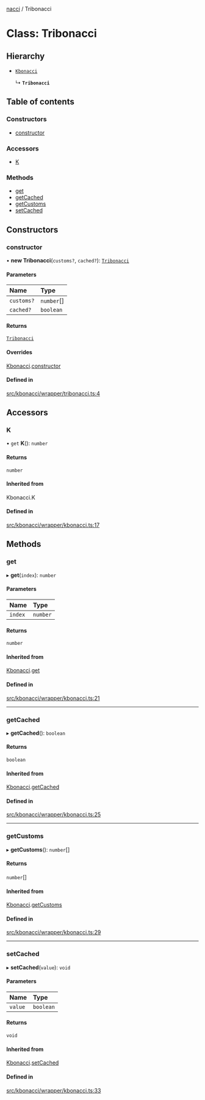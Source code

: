 [nacci](../README.md) / Tribonacci

# Class: Tribonacci

## Hierarchy

- [`Kbonacci`](Kbonacci.md)

  ↳ **`Tribonacci`**

## Table of contents

### Constructors

- [constructor](Tribonacci.md#constructor)

### Accessors

- [K](Tribonacci.md#k)

### Methods

- [get](Tribonacci.md#get)
- [getCached](Tribonacci.md#getcached)
- [getCustoms](Tribonacci.md#getcustoms)
- [setCached](Tribonacci.md#setcached)

## Constructors

### constructor

• **new Tribonacci**(`customs?`, `cached?`): [`Tribonacci`](Tribonacci.md)

#### Parameters

| Name | Type |
| :------ | :------ |
| `customs?` | `number`[] |
| `cached?` | `boolean` |

#### Returns

[`Tribonacci`](Tribonacci.md)

#### Overrides

[Kbonacci](Kbonacci.md).[constructor](Kbonacci.md#constructor)

#### Defined in

[src/kbonacci/wrapper/tribonacci.ts:4](https://github.com/havelessbemore/nacci/blob/68d5ad6/src/kbonacci/wrapper/tribonacci.ts#L4)

## Accessors

### K

• `get` **K**(): `number`

#### Returns

`number`

#### Inherited from

Kbonacci.K

#### Defined in

[src/kbonacci/wrapper/kbonacci.ts:17](https://github.com/havelessbemore/nacci/blob/68d5ad6/src/kbonacci/wrapper/kbonacci.ts#L17)

## Methods

### get

▸ **get**(`index`): `number`

#### Parameters

| Name | Type |
| :------ | :------ |
| `index` | `number` |

#### Returns

`number`

#### Inherited from

[Kbonacci](Kbonacci.md).[get](Kbonacci.md#get)

#### Defined in

[src/kbonacci/wrapper/kbonacci.ts:21](https://github.com/havelessbemore/nacci/blob/68d5ad6/src/kbonacci/wrapper/kbonacci.ts#L21)

___

### getCached

▸ **getCached**(): `boolean`

#### Returns

`boolean`

#### Inherited from

[Kbonacci](Kbonacci.md).[getCached](Kbonacci.md#getcached)

#### Defined in

[src/kbonacci/wrapper/kbonacci.ts:25](https://github.com/havelessbemore/nacci/blob/68d5ad6/src/kbonacci/wrapper/kbonacci.ts#L25)

___

### getCustoms

▸ **getCustoms**(): `number`[]

#### Returns

`number`[]

#### Inherited from

[Kbonacci](Kbonacci.md).[getCustoms](Kbonacci.md#getcustoms)

#### Defined in

[src/kbonacci/wrapper/kbonacci.ts:29](https://github.com/havelessbemore/nacci/blob/68d5ad6/src/kbonacci/wrapper/kbonacci.ts#L29)

___

### setCached

▸ **setCached**(`value`): `void`

#### Parameters

| Name | Type |
| :------ | :------ |
| `value` | `boolean` |

#### Returns

`void`

#### Inherited from

[Kbonacci](Kbonacci.md).[setCached](Kbonacci.md#setcached)

#### Defined in

[src/kbonacci/wrapper/kbonacci.ts:33](https://github.com/havelessbemore/nacci/blob/68d5ad6/src/kbonacci/wrapper/kbonacci.ts#L33)

